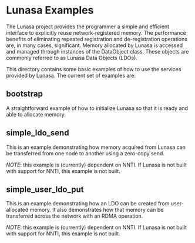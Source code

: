 Lunasa Examples
================

The Lunasa project provides the programmer a simple and efficient interface
to explicitly reuse network-registered memory.  The performance benefits of
eliminating repeated registration and de-registration operations are, in
many cases, significant.  Memory allocated by Lunasa is accessed and managed 
through instances of the DataObject class.  These objects are commonly 
referred to as Lunasa Data Objects (LDOs).

This directory contains some basic examples of how to use the services 
provided by Lunasa.  The current set of examples are:

bootstrap
--------------
A straightforward example of how to initialize Lunasa so that it is 
ready and able to allocate memory.

simple_ldo_send
-----------------
This is an example demonstrating how memory acquired from Lunasa can be
transferred from one node to another using a zero-copy send.

*NOTE*: this example is (currently) dependent on NNTI.  If Lunasa is not
built with support for NNTI, this example is not built.

simple_user_ldo_put
-----------------
This is an example demonstrating how an LDO can be created from user-allocated
memory.  It also demonstrates how that memory can be transferred across the 
network with an RDMA operation.  

*NOTE*: this example is (currently) dependent on NNTI.  If Lunasa is not
built with support for NNTI, this example is not built.
